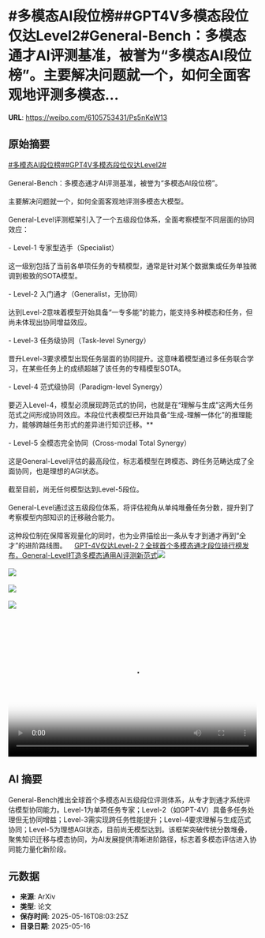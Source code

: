 # #多模态AI段位榜##GPT4V多模态段位仅达Level2#General-Bench：多模态通才AI评测基准，被誉为“多模态AI段位榜”。主要解决问题就一个，如何全面客观地评测多模态...

**URL**: https://weibo.com/6105753431/Ps5nKeW13

## 原始摘要

<a href="https://m.weibo.cn/search?containerid=231522type%3D1%26t%3D10%26q%3D%23%E5%A4%9A%E6%A8%A1%E6%80%81AI%E6%AE%B5%E4%BD%8D%E6%A6%9C%23&amp;extparam=%23%E5%A4%9A%E6%A8%A1%E6%80%81AI%E6%AE%B5%E4%BD%8D%E6%A6%9C%23" data-hide=""><span class="surl-text">#多模态AI段位榜#</span></a><a href="https://m.weibo.cn/search?containerid=231522type%3D1%26t%3D10%26q%3D%23GPT4V%E5%A4%9A%E6%A8%A1%E6%80%81%E6%AE%B5%E4%BD%8D%E4%BB%85%E8%BE%BELevel2%23&amp;extparam=%23GPT4V%E5%A4%9A%E6%A8%A1%E6%80%81%E6%AE%B5%E4%BD%8D%E4%BB%85%E8%BE%BELevel2%23" data-hide=""><span class="surl-text">#GPT4V多模态段位仅达Level2#</span></a><br><br>General-Bench：多模态通才AI评测基准，被誉为“多模态AI段位榜”。<br><br>主要解决问题就一个，如何全面客观地评测多模态大模型。<br><br>General-Level评测框架引入了一个五级段位体系，全面考察模型不同层面的协同效应：<br><br>- Level-1 专家型选手（Specialist）<br><br>这一级别包括了当前各单项任务的专精模型，通常是针对某个数据集或任务单独微调到极致的SOTA模型。<br><br>- Level-2 入门通才（Generalist，无协同）<br><br>达到Level-2意味着模型开始具备“一专多能”的能力，能支持多种模态和任务，但尚未体现出协同增益效应。<br><br>- Level-3 任务级协同（Task-level Synergy）<br><br>晋升Level-3要求模型出现任务层面的协同提升。这意味着模型通过多任务联合学习，在某些任务上的成绩超越了该任务的专精模型SOTA。<br><br>- Level-4 范式级协同（Paradigm-level Synergy）<br><br>要迈入Level-4，模型必须展现跨范式的协同，也就是在“理解与生成”这两大任务范式之间形成协同效应。本段位代表模型已开始具备“生成-理解一体化”的推理能力，能够跨越任务形式的差异进行知识迁移。**<br><br>- Level-5 全模态完全协同（Cross-modal Total Synergy）<br><br>这是General-Level评估的最高段位，标志着模型在跨模态、跨任务范畴达成了全面协同，也是理想的AGI状态。<br><br>截至目前，尚无任何模型达到Level-5段位。<br><br>General-Level通过这五级段位体系，将评估视角从单纯堆叠任务分数，提升到了考察模型内部知识的迁移融合能力。<br><br>这种段位制在保障客观量化的同时，也为业界描绘出一条从专才到通才再到“全才”的进阶路线图。<a href="https://weibo.cn/sinaurl?u=https%3A%2F%2Fmp.weixin.qq.com%2Fs%2FSMh18jbBw7K32RsW8Yr6VA" data-hide=""><span class="url-icon"><img style="width: 1rem;height: 1rem" src="https://h5.sinaimg.cn/upload/2015/09/25/3/timeline_card_small_web_default.png" referrerpolicy="no-referrer"></span><span class="surl-text">GPT-4V仅达Level-2？全球首个多模态通才段位排行榜发布，General-Level打造多模态通用AI评测新范式</span></a><img style="" src="https://tvax1.sinaimg.cn/large/006Fd7o3ly1i1hb99guvxj31hc0u0djm.jpg" referrerpolicy="no-referrer"><br><br><img style="" src="https://tvax3.sinaimg.cn/large/006Fd7o3gy1i1hb6fpfobj30zk0cogs1.jpg" referrerpolicy="no-referrer"><br><br><img style="" src="https://tvax3.sinaimg.cn/large/006Fd7o3gy1i1hb6iicwdj30y80zkkjl.jpg" referrerpolicy="no-referrer"><br><br><img style="" src="https://tvax3.sinaimg.cn/large/006Fd7o3gy1i1hb6m4k8hj30zk0nkx58.jpg" referrerpolicy="no-referrer"><br><br><br clear="both"><div style="clear: both"></div><video controls="controls" poster="https://tvax4.sinaimg.cn/orj480/006Fd7o3ly1i1hb98wualj31hc0u0djm.jpg" style="width: 100%"><source src="https://f.video.weibocdn.com/o0/PmMe8wPXlx08ohUCdrfq01041200vPv50E010.mp4?label=mp4_720p&amp;template=1280x720.25.0&amp;ori=0&amp;ps=1CwnkDw1GXwCQx&amp;Expires=1747386039&amp;ssig=kmB%2Bncoo90&amp;KID=unistore,video"><source src="https://f.video.weibocdn.com/o0/ltJFsz99lx08ohUBOdos01041200h9Te0E010.mp4?label=mp4_hd&amp;template=852x480.25.0&amp;ori=0&amp;ps=1CwnkDw1GXwCQx&amp;Expires=1747386039&amp;ssig=UuL1GnBnkT&amp;KID=unistore,video"><source src="https://f.video.weibocdn.com/o0/vfaJdXp8lx08ohUBwAru01041200b8WH0E010.mp4?label=mp4_ld&amp;template=640x360.25.0&amp;ori=0&amp;ps=1CwnkDw1GXwCQx&amp;Expires=1747386039&amp;ssig=vP910Qn2Gz&amp;KID=unistore,video"><p>视频无法显示，请前往<a href="https://video.weibo.com/show?fid=1034%3A5166932962508831" target="_blank" rel="noopener noreferrer">微博视频</a>观看。</p></video>

## AI 摘要

General-Bench推出全球首个多模态AI五级段位评测体系，从专才到通才系统评估模型协同能力。Level-1为单项任务专家；Level-2（如GPT-4V）具备多任务处理但无协同增益；Level-3需实现跨任务性能提升；Level-4要求理解与生成范式协同；Level-5为理想AGI状态，目前尚无模型达到。该框架突破传统分数堆叠，聚焦知识迁移与模态协同，为AI发展提供清晰进阶路径，标志着多模态评估进入协同能力量化新阶段。

## 元数据

- **来源**: ArXiv
- **类型**: 论文
- **保存时间**: 2025-05-16T08:03:25Z
- **目录日期**: 2025-05-16
